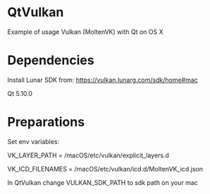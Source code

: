 # QtVulkan
Example of usage Vulkan (MoltenVK) with Qt on OS X

# Dependencies
Install Lunar SDK from: https://vulkan.lunarg.com/sdk/home#mac

Qt 5.10.0

# Preparations
Set env variables:

VK_LAYER_PATH = <sdk>/macOS/etc/vulkan/explicit_layers.d

VK_ICD_FILENAMES = <sdk>/macOS/etc/vulkan/icd.d/MoltenVK_icd.json

In QtVulkan change VULKAN_SDK_PATH to sdk path on your mac
